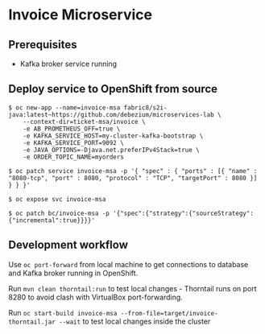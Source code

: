 # Invoice Microservice

## Prerequisites

* Kafka broker service running

## Deploy service to OpenShift from source

```
$ oc new-app --name=invoice-msa fabric8/s2i-java:latest~https://github.com/debezium/microservices-lab \
    --context-dir=ticket-msa/invoice \
    -e AB_PROMETHEUS_OFF=true \
    -e KAFKA_SERVICE_HOST=my-cluster-kafka-bootstrap \
    -e KAFKA_SERVICE_PORT=9092 \
    -e JAVA_OPTIONS=-Djava.net.preferIPv4Stack=true \
    -e ORDER_TOPIC_NAME=myorders

$ oc patch service invoice-msa -p '{ "spec" : { "ports" : [{ "name" : "8080-tcp", "port" : 8080, "protocol" : "TCP", "targetPort" : 8080 }] } } }'

$ oc expose svc invoice-msa

$ oc patch bc/invoice-msa -p '{"spec":{"strategy":{"sourceStrategy":{"incremental":true}}}}'
```

## Development workflow
Use `oc port-forward` from local machine to get connections to database and Kafka broker running in OpenShift.

Run `mvn clean thorntail:run` to test local changes - Thorntail runs on port 8280 to avoid clash with VirtualBox port-forwarding.

Run `oc start-build invoice-msa --from-file=target/invoice-thorntail.jar --wait` to test local changes inside the cluster
